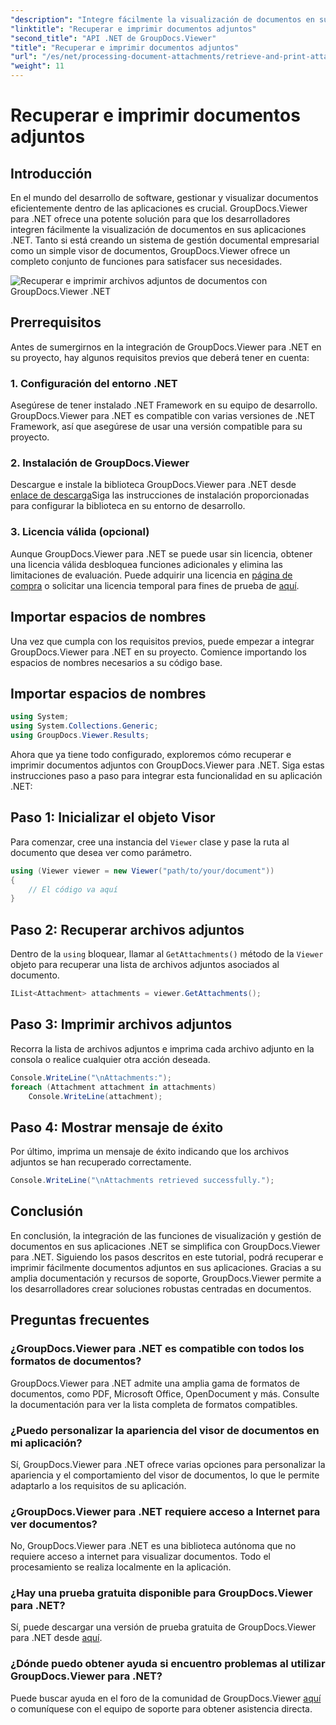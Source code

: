 ```yaml
---
"description": "Integre fácilmente la visualización de documentos en sus aplicaciones .NET con GroupDocs.Viewer para .NET. Recupera e imprime documentos adjuntos sin esfuerzo."
"linktitle": "Recuperar e imprimir documentos adjuntos"
"second_title": "API .NET de GroupDocs.Viewer"
"title": "Recuperar e imprimir documentos adjuntos"
"url": "/es/net/processing-document-attachments/retrieve-and-print-attachments/"
"weight": 11
---
```


# Recuperar e imprimir documentos adjuntos

## Introducción
En el mundo del desarrollo de software, gestionar y visualizar documentos eficientemente dentro de las aplicaciones es crucial. GroupDocs.Viewer para .NET ofrece una potente solución para que los desarrolladores integren fácilmente la visualización de documentos en sus aplicaciones .NET. Tanto si está creando un sistema de gestión documental empresarial como un simple visor de documentos, GroupDocs.Viewer ofrece un completo conjunto de funciones para satisfacer sus necesidades.

![Recuperar e imprimir archivos adjuntos de documentos con GroupDocs.Viewer .NET](/viewer/processing-document-attachments/retrieve-and-print-document-attachments.png)

## Prerrequisitos
Antes de sumergirnos en la integración de GroupDocs.Viewer para .NET en su proyecto, hay algunos requisitos previos que deberá tener en cuenta:
### 1. Configuración del entorno .NET
Asegúrese de tener instalado .NET Framework en su equipo de desarrollo. GroupDocs.Viewer para .NET es compatible con varias versiones de .NET Framework, así que asegúrese de usar una versión compatible para su proyecto.
### 2. Instalación de GroupDocs.Viewer
Descargue e instale la biblioteca GroupDocs.Viewer para .NET desde [enlace de descarga](https://releases.groupdocs.com/viewer/net/)Siga las instrucciones de instalación proporcionadas para configurar la biblioteca en su entorno de desarrollo.
### 3. Licencia válida (opcional)
Aunque GroupDocs.Viewer para .NET se puede usar sin licencia, obtener una licencia válida desbloquea funciones adicionales y elimina las limitaciones de evaluación. Puede adquirir una licencia en [página de compra](https://purchase.groupdocs.com/buy) o solicitar una licencia temporal para fines de prueba de [aquí](https://purchase.groupdocs.com/temporary-license/).

## Importar espacios de nombres
Una vez que cumpla con los requisitos previos, puede empezar a integrar GroupDocs.Viewer para .NET en su proyecto. Comience importando los espacios de nombres necesarios a su código base.
## Importar espacios de nombres
```csharp
using System;
using System.Collections.Generic;
using GroupDocs.Viewer.Results;
```

Ahora que ya tiene todo configurado, exploremos cómo recuperar e imprimir documentos adjuntos con GroupDocs.Viewer para .NET. Siga estas instrucciones paso a paso para integrar esta funcionalidad en su aplicación .NET:
## Paso 1: Inicializar el objeto Visor
Para comenzar, cree una instancia del `Viewer` clase y pase la ruta al documento que desea ver como parámetro.
```csharp
using (Viewer viewer = new Viewer("path/to/your/document"))
{
    // El código va aquí
}
```
## Paso 2: Recuperar archivos adjuntos
Dentro de la `using` bloquear, llamar al `GetAttachments()` método de la `Viewer` objeto para recuperar una lista de archivos adjuntos asociados al documento.
```csharp
IList<Attachment> attachments = viewer.GetAttachments();
```
## Paso 3: Imprimir archivos adjuntos
Recorra la lista de archivos adjuntos e imprima cada archivo adjunto en la consola o realice cualquier otra acción deseada.
```csharp
Console.WriteLine("\nAttachments:");
foreach (Attachment attachment in attachments)
    Console.WriteLine(attachment);
```
## Paso 4: Mostrar mensaje de éxito
Por último, imprima un mensaje de éxito indicando que los archivos adjuntos se han recuperado correctamente.
```csharp
Console.WriteLine("\nAttachments retrieved successfully.");
```

## Conclusión
En conclusión, la integración de las funciones de visualización y gestión de documentos en sus aplicaciones .NET se simplifica con GroupDocs.Viewer para .NET. Siguiendo los pasos descritos en este tutorial, podrá recuperar e imprimir fácilmente documentos adjuntos en sus aplicaciones. Gracias a su amplia documentación y recursos de soporte, GroupDocs.Viewer permite a los desarrolladores crear soluciones robustas centradas en documentos.
## Preguntas frecuentes
### ¿GroupDocs.Viewer para .NET es compatible con todos los formatos de documentos?
GroupDocs.Viewer para .NET admite una amplia gama de formatos de documentos, como PDF, Microsoft Office, OpenDocument y más. Consulte la documentación para ver la lista completa de formatos compatibles.
### ¿Puedo personalizar la apariencia del visor de documentos en mi aplicación?
Sí, GroupDocs.Viewer para .NET ofrece varias opciones para personalizar la apariencia y el comportamiento del visor de documentos, lo que le permite adaptarlo a los requisitos de su aplicación.
### ¿GroupDocs.Viewer para .NET requiere acceso a Internet para ver documentos?
No, GroupDocs.Viewer para .NET es una biblioteca autónoma que no requiere acceso a internet para visualizar documentos. Todo el procesamiento se realiza localmente en la aplicación.
### ¿Hay una prueba gratuita disponible para GroupDocs.Viewer para .NET?
Sí, puede descargar una versión de prueba gratuita de GroupDocs.Viewer para .NET desde [aquí](https://releases.groupdocs.com/).
### ¿Dónde puedo obtener ayuda si encuentro problemas al utilizar GroupDocs.Viewer para .NET?
Puede buscar ayuda en el foro de la comunidad de GroupDocs.Viewer [aquí](https://forum.groupdocs.com/c/viewer/9) o comuníquese con el equipo de soporte para obtener asistencia directa.